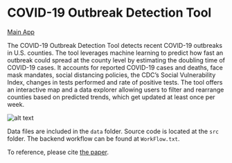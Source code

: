 # COVID-19 Outbreak Detection Tool

[Main App](https://analytics-modeling.shinyapps.io/outbreakdetection/)

The COVID-19 Outbreak Detection Tool detects recent COVID-19 outbreaks in U.S. counties. The tool leverages machine learning to predict how fast an outbreak could spread at the county level by estimating the doubling time of COVID-19 cases. It accounts for reported COVID-19 cases and deaths, face mask mandates, social distancing policies, the CDC’s Social Vulnerability Index, changes in tests performed and rate of positive tests. The tool offers an interactive map and a data explorer allowing users to filter and rearrange counties based on predicted trends, which get updated at least once per week.

![alt text](https://github.com/Runespear/COVID-tracking/blob/master/OutbreakNY_1016.png?raw=true)

Data files are included in the ```data``` folder. Source code is located at the ```src``` folder. The backend workflow can be found at ```WorkFlow.txt```.

To reference, please cite [the paper](https://arxiv.org/abs/2011.01219).

